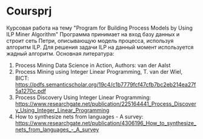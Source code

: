 # Coursprj
Курсовая работа на тему "Program for Building Process Models by Using ILP Miner Algorithm"
Программа принимает на вход базу данных и строит сеть Петри, описывающую модель процесса, используя алгоритм ILP. Для решения задачи ILP на данный момент используется жадный алгоритм.
Основная литература:
1) Process Mining Data Science in Action, Authors: van der Aalst
2) Process Mining using Integer Linear Programming, T. van der Wiel, BICT: https://pdfs.semanticscholar.org/19c4/c1b7779fcf47cfb7bc2eb214ea27f5a1270c.pdf
3) Process Discovery Using Integer Linear Programming: https://www.researchgate.net/publication/225164441_Process_Discovery_Using_Integer_Linear_Programming
4) How to synthesize nets from languages - A survey: https://www.researchgate.net/publication/4306196_How_to_synthesize_nets_from_languages_-_A_survey
